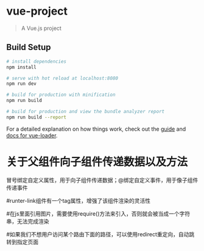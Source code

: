 # vue-project

> A Vue.js project

## Build Setup

``` bash
# install dependencies
npm install

# serve with hot reload at localhost:8080
npm run dev

# build for production with minification
npm run build

# build for production and view the bundle analyzer report
npm run build --report
```

For a detailed explanation on how things work, check out the [guide](http://vuejs-templates.github.io/webpack/) and [docs for vue-loader](http://vuejs.github.io/vue-loader).

# 关于父组件向子组件传递数据以及方法
 冒号绑定自定义属性，用于向子组件传递数据；@绑定自定义事件，用于像子组件传递事件 

#runter-link组件有一个tag属性，增强了该组件渲染的灵活性

#在js里面引用图片，需要使用require()方法来引入，否则就会被当成一个字符串，无法完成渲染

#如果我们不想用户访问某个路由下面的路径，可以使用redirect重定向，自动跳转到指定页面
